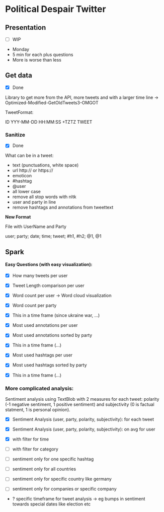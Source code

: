 # Political Despair Twitter

## Presentation

- [ ] WIP

- Monday
- 5 min for each plus questions
- More is worse than less

## Get data 

- [x] Done

Library to get more from the API, more tweets and with a larger time line -> Optimized-Modified-GetOldTweets3-OMGOT

TweetFormat:

ID YYY-MM-DD HH:MM:SS +TZTZ <USERNAME> TWEET

### Sanitize

- [x] Done

What can be in a tweet:
- text (punctuations, white space)
- url http:// or https://
- emoticon
- #hashtag
- @user
- all lower case
- remove all stop words with nltk
- user and party in line
- remove hashtags and annotations from tweettext

**New Format**

File with UserName and Party

user; party; date; time; tweet; #h1, #h2; @1, @1

## Spark

#### Easy Questions (with easy visualization):

- [x] How many tweets per user

- [x] Tweet Length comparison per user

- [x] Word count per user -> Word cloud visualization
- [x] Word count per party
- [x] This in a time frame (since ukraine war, ...)

- [x] Most used annotations per user
- [x] Most used annotations sorted by party
- [x] This in a time frame (...)

- [x] Most used hashtags per user
- [x] Most used hashtags sorted by party
- [x] This in a time frame (...)


### More complicated analysis:

Sentiment analysis using TextBlob with 2 measures for each tweet: polarity (-1 negative sentiment, 1 positive sentiment) and subjectivity (0 is factual statment, 1 is personal opinion).

- [x] Sentiment Analysis (user, party, polarity, subjectivity): for each tweet

- [x] Sentiment Analysis (user, party, polarity, subjectivity): on avg for user

- [x] with filter for time

- [ ] with filter for category 
- [ ] sentiment only for one specific hashtag
- [ ] sentiment only for all countries
- [ ] sentiment only for specific country like germany
- [ ] sentiment only for companies or specific company

- ? specific timeframe for tweet analysis -> eg bumps in sentiment towards special dates like election etc
